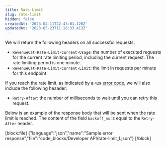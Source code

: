 ```yaml
---
title: Rate Limit
slug: rate-limit
hidden: false
createdAt: '2023-04-11T22:43:01.120Z'
updatedAt: '2023-05-23T11:28:33.413Z'
---
```

We will return the following headers on all successful requests:

- `RevenueCat-Rate-Limit-Current-Usage`: the number of executed requests for the current rate limiting period, including the current request. The rate limiting period is one minute.
- `RevenueCat-Rate-Limit-Current-Limit`: the limit in requests per minute for this endpoint

If you reach the rate limit, as indicated by a `429` [error code](https://www.revenuecat.com/reference/error-codes), we will also include the following heaader:

- `Retry-After`: the number of milliseconds to wait until you can retry this request.

Below is an example of the response body that will be sent when the rate limit is reached. The content of the field `backoff_ms` is equal to the `Retry-After` header.

[block:file]
{"language":"json","name":"Sample error response","file":"code_blocks/Developer API/rate-limit_1.json"}
[/block]